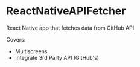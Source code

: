 # ReactNativeAPIFetcher
React Native app that fetches data from GitHub API

Covers:
* Multiscreens
* Integrate 3rd Party API (GitHub's)
